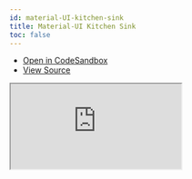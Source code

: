 ```yaml
---
id: material-UI-kitchen-sink
title: Material-UI Kitchen Sink
toc: false
---
```


- [Open in CodeSandbox](https://codesandbox.io/s/github/tannerlinsley/react-table/tree/master/examples/material-UI-kitchen-sink)
- [View Source](https://github.com/tannerlinsley/react-table/tree/master/examples/material-UI-kitchen-sink)

<iframe
  src="https://codesandbox.io/embed/github/tannerlinsley/react-table/tree/master/examples/material-UI-kitchen-sink?autoresize=1&fontsize=14&theme=dark"
  title="tannerlinsley/react-table: material-UI-kitchen-sink"
  sandbox="allow-forms allow-modals allow-popups allow-presentation allow-same-origin allow-scripts"
  style={{
    width: '100%',
    height: '80vh',
    border: '0',
    borderRadius: 8,
    overflow: 'hidden',
    position: 'static',
    zIndex: 0,
  }}
></iframe>
